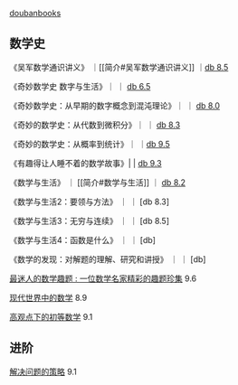 [doubanbooks](https://book.douban.com/tag/%E6%95%B0%E5%AD%A6?start=0&type=S)

## 数学史

《吴军数学通识讲义》 ｜[[简介#吴军数学通识讲义]] ｜[db 8.5](https://book.douban.com/subject/35426737/)

《奇妙数学史 数字与生活》｜ ｜ [db 6.5](https://book.douban.com/subject/30246247/)

《奇妙数学史：从早期的数字概念到混沌理论》｜  ｜ [db 8.0](https://book.douban.com/subject/27007536/)

《奇妙的数学史：从代数到微积分》｜  ｜ [db 8.3](https://book.douban.com/subject/34922545/)

《奇妙的数学史：从概率到统计》｜  ｜[db 9.5](https://book.douban.com/subject/36873331/)

《有趣得让人睡不着的数学故事》|  | [db 9.3](https://book.douban.com/subject/36904284/)


《数学与生活》 ｜ [[简介#数学与生活]] ｜  [db 8.2](https://book.douban.com/subject/26148739/)

《数学与生活2：要领与方法》 ｜  ｜ [db 8.3]

《数学与生活3：无穷与连续》 ｜  ｜ [db 8.5]

《数学与生活4：函数是什么》 ｜  ｜ [db]

《数学的发现：对解题的理解、研究和讲授》 ｜  ｜ [db]

[最迷人的数学趣题 : 一位数学名家精彩的趣题珍集](https://book.douban.com/subject/2362464/) 9.6

[现代世界中的数学](https://book.douban.com/subject/2298747/) 8.9

[高观点下的初等数学](https://book.douban.com/subject/3249247/) 9.1


## 进阶

[解决问题的策略](https://book.douban.com/subject/1620154/) 9.1
